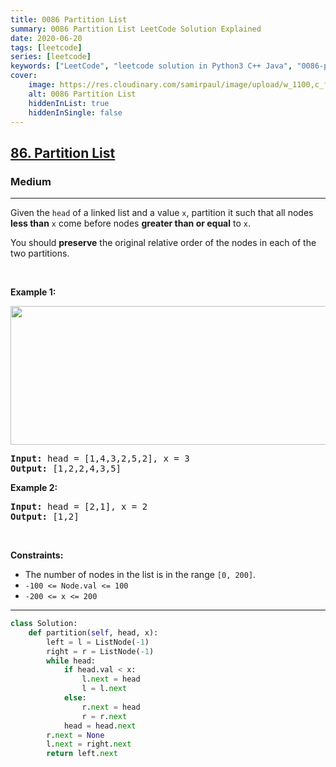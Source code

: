 ```yaml
---
title: 0086 Partition List
summary: 0086 Partition List LeetCode Solution Explained
date: 2020-06-20
tags: [leetcode]
series: [leetcode]
keywords: ["LeetCode", "leetcode solution in Python3 C++ Java", "0086-partition-list LeetCode Solution Explained"]
cover:
    image: https://res.cloudinary.com/samirpaul/image/upload/w_1100,c_fit,co_rgb:FFFFFF,l_text:Arial_75_bold:0086 Partition List - Solution Explained/problem-solving.webp
    alt: 0086 Partition List
    hiddenInList: true
    hiddenInSingle: false
---
```



<h2><a href="https://leetcode.com/problems/partition-list/">86. Partition List</a></h2><h3>Medium</h3><hr><div><p>Given the <code>head</code> of a linked list and a value <code>x</code>, partition it such that all nodes <strong>less than</strong> <code>x</code> come before nodes <strong>greater than or equal</strong> to <code>x</code>.</p>

<p>You should <strong>preserve</strong> the original relative order of the nodes in each of the two partitions.</p>

<p>&nbsp;</p>
<p><strong class="example">Example 1:</strong></p>
<img alt="" src="https://assets.leetcode.com/uploads/2021/01/04/partition.jpg" style="width: 662px; height: 222px;">
<pre><strong>Input:</strong> head = [1,4,3,2,5,2], x = 3
<strong>Output:</strong> [1,2,2,4,3,5]
</pre>

<p><strong class="example">Example 2:</strong></p>

<pre><strong>Input:</strong> head = [2,1], x = 2
<strong>Output:</strong> [1,2]
</pre>

<p>&nbsp;</p>
<p><strong>Constraints:</strong></p>

<ul>
	<li>The number of nodes in the list is in the range <code>[0, 200]</code>.</li>
	<li><code>-100 &lt;= Node.val &lt;= 100</code></li>
	<li><code>-200 &lt;= x &lt;= 200</code></li>
</ul>
</div>

---




```python
class Solution:
    def partition(self, head, x):
        left = l = ListNode(-1)
        right = r = ListNode(-1)
        while head:
            if head.val < x:
                l.next = head
                l = l.next
            else:
                r.next = head
                r = r.next
            head = head.next
        r.next = None
        l.next = right.next
        return left.next
        
```
